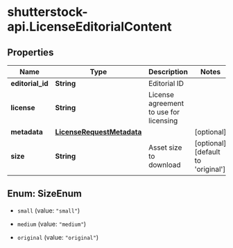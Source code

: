 # shutterstock-api.LicenseEditorialContent

## Properties
Name | Type | Description | Notes
------------ | ------------- | ------------- | -------------
**editorial_id** | **String** | Editorial ID | 
**license** | **String** | License agreement to use for licensing | 
**metadata** | [**LicenseRequestMetadata**](LicenseRequestMetadata.md) |  | [optional] 
**size** | **String** | Asset size to download | [optional] [default to 'original']


<a name="SizeEnum"></a>
## Enum: SizeEnum


* `small` (value: `"small"`)

* `medium` (value: `"medium"`)

* `original` (value: `"original"`)




